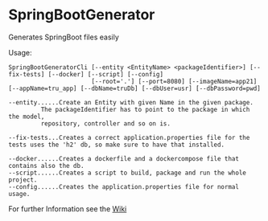 # SpringBootGenerator
Generates SpringBoot files easily

Usage: 
```
SpringBootGeneratorCli [--entity <EntityName> <packageIdentifier>] [--fix-tests] [--docker] [--script] [--config]  
                       [--root='.'] [--port=8080] [--imageName=app21] [--appName=tru_app] [--dbName=truDb] [--dbUser=usr] [--dbPassword=pwd]
  
--entity......Create an Entity with given Name in the given package.
	     The packageIdentifier has to point to the package in which the model,
	     repository, controller and so on is.

--fix-tests...Creates a correct application.properties file for the tests uses the 'h2' db, so make sure to have that installed.

--docker......Creates a dockerfile and a dockercompose file that contains also the db.
--script......Creates a script to build, package and run the whole project.
--config......Creates the application.properties file for normal usage.
```

For further Information see the [Wiki](https://github.com/TruFelix/SpringBootGenerator/wiki)
